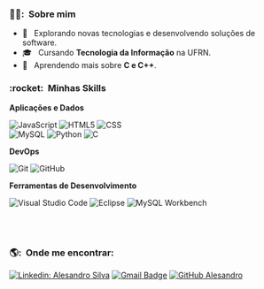 


<h3> 👨‍💻: &nbsp;Sobre mim </h3>

- 🤔 &nbsp; Explorando novas tecnologias e desenvolvendo soluções de software.
- 🎓 &nbsp; Cursando **Tecnologia da Informação** na UFRN.
- 🌱 &nbsp; Aprendendo mais sobre **C e C++**.

<h3> :rocket: &nbsp;Minhas Skills </h3>

**Aplicações e Dados**

  
  
  ![JavaScript](https://img.shields.io/badge/-JavaScript-333333?style=flat&logo=javascript)
  ![HTML5](https://img.shields.io/badge/-HTML5-333333?style=flat&logo=HTML5)
  ![CSS](https://img.shields.io/badge/-CSS-333333?style=flat&logo=CSS3&logoColor=1572B6)  
  ![MySQL](https://img.shields.io/badge/-MySQL-333333?style=flat&logo=mysql)
  ![Python](https://img.shields.io/badge/-Python-333333?style=flat&logo=python)
  ![C](https://img.shields.io/badge/-C-333333?style=flat&logo=c)
  
  

**DevOps**

  ![Git](https://img.shields.io/badge/-Git-333333?style=flat&logo=git)
  ![GitHub](https://img.shields.io/badge/-GitHub-333333?style=flat&logo=github)

**Ferramentas de Desenvolvimento**

  ![Visual Studio Code](https://img.shields.io/badge/-Visual%20Studio%20Code-333333?style=flat&logo=visual-studio-code&logoColor=007ACC)
  ![Eclipse](https://img.shields.io/badge/-Eclipse-333333?style=flat&logo=eclipse-ide&logoColor=2C2255)
  ![MySQL Workbench](https://img.shields.io/badge/-MySQL-333333?style=flat&logo=MySQL)
  

<br/>



<br/>

<h3> 🌎: &nbsp;Onde me encontrar: </h3> 

[![Linkedin: Alesandro Silva](https://img.shields.io/badge/-Alesandro%20Silva-blue?style=flat-square&logo=Linkedin&logoColor=white&link=LINK-DO-SEU-LINKEDIN)](https://www.linkedin.com/in/alesandro-silva)
[![Gmail Badge](https://img.shields.io/badge/-alesandrosilva2004@gmail.com-006bed?style=flat-square&logo=Gmail&logoColor=white&link=mailto:SEU-EMAIL)](mailto:alesandrosilva2004@gmail.com)
[![GitHub Alesandro]( https://img.shields.io/github/followers/Aerttyz?label=follow&style=social)](https://github.com/Aerttyz)
